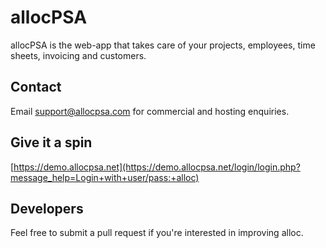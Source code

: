 # allocPSA
allocPSA is the web-app that takes care of your projects, employees, time
sheets, invoicing and customers.

## Contact
Email [support@allocpsa.com](mailto:support@allocpsa.com) for commercial and
hosting enquiries.

## Give it a spin
[https://demo.allocpsa.net](https://demo.allocpsa.net/login/login.php?message_help=Login+with+user/pass:+alloc)

## Developers
Feel free to submit a pull request if you're interested in improving alloc.
